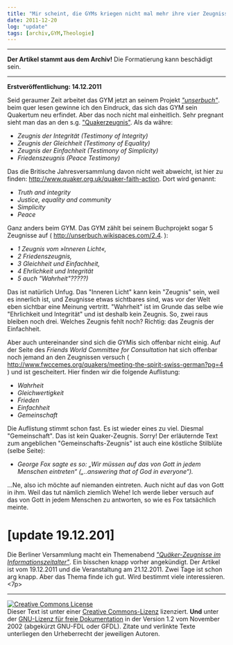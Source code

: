 ```yaml
---
title: "Mir scheint, die GYMs kriegen nicht mal mehr ihre vier Zeugnisse zusammen. [update 19.12.201]"
date: 2011-12-20
log: "update"
tags: [archiv,GYM,Theologie]
---
```

<hr><b>Der Artikel stammt aus dem Archiv!</b> Die Formatierung kann beschädigt sein.<hr>

<b>Erstveröffentlichung: 14.12.2011</b>

Seid geraumer Zeit arbeitet das GYM jetzt an seinem Projekt <a href="http://unserbuch.wikispaces.com/"><i>"unserbuch"</i></a>. beim quer lesen gewinne ich den Eindruck, das sich das GYM sein Quakertum neu erfindet. Aber das noch nicht mal einheitlich. Sehr pregnant sieht man das an den s.g. <a href="http://de.wikipedia.org/wiki/Qu%C3%A4kerzeugnis">"Quakerzeugnis"</a>. Als da währe:
<!--break-->
<ul>
<li><i>Zeugnis der Integrität (Testimony of Integrity)</i></li>
<li><i>Zeugnis der  Gleichheit (Testimony of Equality)</i></li>
<li><i>Zeugnis der Einfachheit (Testimony of Simplicity)</i></li>
<li><i>Friedenszeugnis (Peace Testimony)</i></li>
</ul>

Das die Britische Jahresversammlung davon nicht weit abweicht, ist hier zu finden: http://www.quaker.org.uk/quaker-faith-action. Dort wird genannt:

<ul>
<li><i>Truth and integrity</i></li>
<li><i>Justice, equality and community</i></li>
<li><i>Simplicity</i></li>
<li><i>Peace</i></li>
</ul>


Ganz anders beim GYM. Das GYM zählt bei seinem Buchprojekt sogar 5 Zeugnisse auf ( http://unserbuch.wikispaces.com/2.4. ):

<ul>
<li><i>1 Zeugnis vom »Inneren Licht«,</i></li>
<li><i>2 Friedenszeugnis,</i></li>
<li><i>3 Gleichheit und Einfachheit,</i></li>
<li><i>4 Ehrlichkeit und Integrität</i></li>
<li><i>5 auch "Wahrheit"?????)</i></li>
</ul>

Das ist natürlich Unfug. Das "Inneren Licht" kann kein "Zeugnis" sein, weil es innerlich ist, und Zeugnisse etwas sichtbares sind, was vor der Welt eben sichtbar eine Meinung vertritt. "Wahrheit" ist im Grunde das selbe wie "Ehrlichkeit und Integrität" und ist deshalb kein Zeugnis. So, zwei raus bleiben noch drei. Welches Zeugnis fehlt noch? Richtig: das Zeugnis der Einfachheit.


Aber auch untereinander sind sich die GYMis sich offenbar nicht einig. Auf der Seite des <i>Friends World Committee for Consultation</i> hat sich offenbar noch jemand an den Zeugnissen versuch ( http://www.fwccemes.org/quakers/meeting-the-spirit-swiss-german?pg=4 ) und ist gescheitert. Hier finden wir die folgende Auflistung:

<ul>
<li><i>Wahrheit</i></li>
<li><i>Gleichwertigkeit</i></li>
<li><i>Frieden</i></li>
<li><i>Einfachheit</i></li>
<li><i>Gemeinschaft</i></li>
</ul>

Die Auflistung stimmt schon fast. Es ist wieder eines zu viel. Diesmal "Gemeinschaft". Das ist kein Quaker-Zeugnis. Sorry! Der erläuternde Text zum angeblichen "Gemeinschafts-Zeugnis" ist auch eine köstliche Stilblüte (selbe Seite):

<ul>
<li><i>George Fox sagte es so: „Wir müssen auf das von Gott in jedem Menschen eintreten“ („..answering that of God in everyone“). </i></li>
</ul>

...Ne, also ich möchte auf niemanden eintreten. Auch nicht auf das von Gott in ihm. Weil das tut nämlich ziemlich Wehe! Ich werde lieber versuch auf das von Gott in jedem Menschen zu antworten, so wie es Fox tatsächlich meinte.

<h1>[update 19.12.201]</h1>
Die Berliner Versammlung macht ein Themenabend <i><a href="http://quaekerberlin.wordpress.com/2011/12/19/quaker-zeugnisse-im-informationszeitalter/">"Quäker-Zeugnisse im Informationszeitalter"</a></i>. Ein bisschen knapp vorher angekündigt. Der Artikel ist vom 19.12.2011 und die Veranstaltung am 21.12.2011. Zwei Tage ist schon arg knapp. Aber das Thema finde ich gut. Wird bestimmt viele interessieren.<7p>

<hr />
<a href="http://creativecommons.org/licenses/by-sa/3.0/de/" rel="license"><img src="http://i.creativecommons.org/l/by-sa/3.0/de/88x31.png" style="border-width: 0pt;" alt="Creative Commons License" /></a><br />
Dieser <span rel="dc:type" href="http://purl.org/dc/dcmitype/Text" xmlns:dc="http://purl.org/dc/elements/1.1/">Text</span> ist unter einer <a href="http://creativecommons.org/licenses/by-sa/3.0/de/" rel="license">Creative Commons-Lizenz</a> lizenziert. <b>Und</b> unter der <a href="http://de.wikipedia.org/wiki/GFDL">GNU-Lizenz f&uuml;r freie Dokumentation</a> in der Version 1.2 vom November 2002 (abgek&uuml;rzt GNU-FDL oder GFDL). Zitate und verlinkte Texte unterliegen den Urheberrecht der jeweiligen Autoren.


